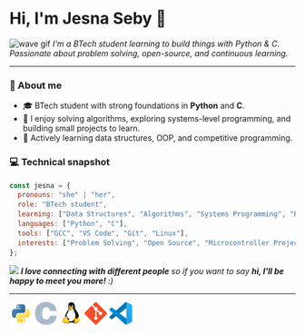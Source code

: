 <h1 align="left">Hi, I'm Jesna Seby 👋</h1>
<p align="left">
  <img src="https://media.giphy.com/media/26BRuo6sLetdllPAQ/giphy.gif" width="60" alt="wave gif" />
  <em>I'm a BTech student learning to build things with Python & C. Passionate about problem solving, open-source, and continuous learning.</em>
</p>

---

### 🎯 About me
- 🎓 BTech student with strong foundations in **Python** and **C**.
- 🧩 I enjoy solving algorithms, exploring systems-level programming, and building small projects to learn.
- 🚀 Actively learning data structures, OOP, and competitive programming.

### 💻 Technical snapshot
```javascript
const jesna = {
  pronouns: "she" | "her",
  role: "BTech student",
  learning: ["Data Structures", "Algorithms", "Systems Programming", "Embedded C"],
  languages: ["Python", "C"],
  tools: ["GCC", "VS Code", "Git", "Linux"],
  interests: ["Problem Solving", "Open Source", "Microcontroller Projects"]
};
```

<img src="https://media.giphy.com/media/LnQjpWaON8nhr21vNW/giphy.gif" width="60"> <em><b>I love connecting with different people</b> so if you want to say <b>hi, I'll be happy to meet you more!</b> :)</em>

---
<p>
  <img src="https://raw.githubusercontent.com/devicons/devicon/master/icons/python/python-original.svg" alt="Python" width="40" height="40"/>
  <img src="https://raw.githubusercontent.com/devicons/devicon/master/icons/c/c-original.svg" alt="C" width="40" height="40"/>
  <img src="https://raw.githubusercontent.com/devicons/devicon/master/icons/linux/linux-original.svg" alt="Linux" width="40" height="40"/>
  <img src="https://raw.githubusercontent.com/devicons/devicon/master/icons/git/git-original.svg" alt="Git" width="40" height="40"/>
  <img src="https://raw.githubusercontent.com/devicons/devicon/master/icons/vscode/vscode-original.svg" alt="VSCode" width="40" height="40"/>
</p>
